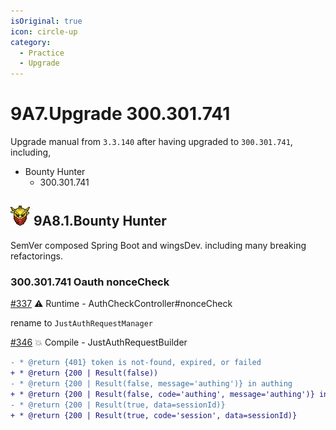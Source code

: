```yaml
---
isOriginal: true
icon: circle-up
category:
  - Practice
  - Upgrade
---
```


# 9A7.Upgrade 300.301.741

Upgrade manual from `3.3.140` after having upgraded to `300.301.741`, including,

* Bounty Hunter
  - 300.301.741

## ![BountyHunter](/bountyhunter_minimap_icon.png "BountyHunter") 9A8.1.Bounty Hunter

SemVer composed Spring Boot and wingsDev. including many breaking refactorings.

### 300.301.741 Oauth nonceCheck

[#337](https://github.com/trydofor/professional-wings/issues/337) ⚠️ Runtime - AuthCheckController#nonceCheck

rename to `JustAuthRequestManager`

[#346](https://github.com/trydofor/professional-wings/issues/346) 💥 Compile - JustAuthRequestBuilder

```diff
- * @return {401} token is not-found, expired, or failed
+ * @return {200 | Result(false))
- * @return {200 | Result(false, message='authing')} in authing
+ * @return {200 | Result(false, code='authing', message='authing')} in authing
- * @return {200 | Result(true, data=sessionId)}
+ * @return {200 | Result(true, code='session', data=sessionId)}
```
